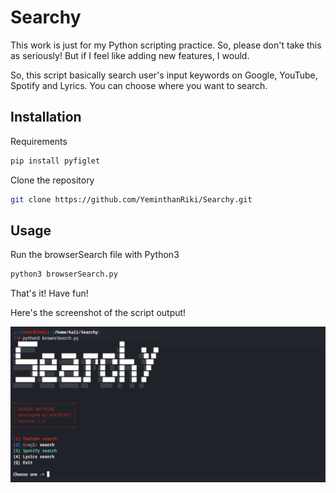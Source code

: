 # Searchy

This work is just for my Python scripting practice. So, please don't take this as seriously!
But if I feel like adding new features, I would.

So, this script basically search user's input keywords on Google, YouTube, Spotify and Lyrics. You can choose where you want to search.

## Installation

Requirements
```sh
pip install pyfiglet
```

Clone the repository
```sh
git clone https://github.com/YeminthanRiki/Searchy.git
```

## Usage

Run the browserSearch file with Python3
```sh
python3 browserSearch.py
```
That's it!
Have fun!

Here's the screenshot of the script output!

![GitHub Logo](https://raw.githubusercontent.com/H34TB145T/Searchy/main/Screenshot.jpeg)
